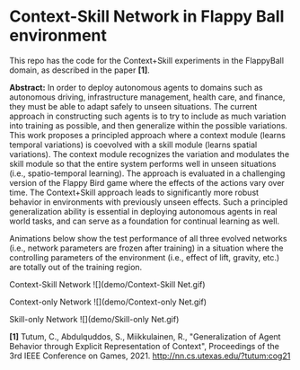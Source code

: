# Context-Skill Network in Flappy Ball environment

This repo has the code for the Context+Skill experiments in the FlappyBall domain, as described in the paper **[1]**.

**Abstract:** In order to deploy autonomous agents to domains such as autonomous driving, infrastructure management, health care, and finance, they must be able to adapt safely to unseen situations. The current approach in constructing such agents is to try to include as much variation into training as possible, and then generalize within the possible variations. This work proposes a principled approach where a context module (learns temporal variations) is coevolved with a skill module (learns spatial variations). The context module recognizes the variation and modulates the skill module so that the entire system performs well in unseen situations (i.e., spatio-temporal learning). The approach is evaluated in a challenging version of the Flappy Bird game where the effects of the actions vary over time. The Context+Skill approach leads to significantly more robust behavior in environments with previously unseen effects. Such a principled generalization ability is essential in deploying autonomous agents in real world tasks, and can serve as a foundation for continual learning as well.

Animations below show the test performance of all three evolved networks (i.e., network parameters are frozen after training) in a situation where the controlling parameters of the environment (i.e., effect of lift, gravity, etc.) are totally out of the training region.

Context-Skill Network
![](demo/Context-Skill Net.gif) 

Context-only Network
![](demo/Context-only Net.gif)

Skill-only Network
![](demo/Skill-only Net.gif)

**[1]** Tutum, C., Abdulquddos, S., Miikkulainen, R., "Generalization of Agent Behavior through Explicit Representation of Context", Proceedings of the 3rd IEEE Conference on Games, 2021. http://nn.cs.utexas.edu/?tutum:cog21

